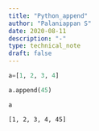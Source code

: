 ```yaml
---
title: "Python_append"
author: "Palaniappan S"
date: 2020-08-11
description: "-"
type: technical_note
draft: false
---
```


```python
a=[1, 2, 3, 4]
```


```python
a.append(45)
```


```python
a
```




    [1, 2, 3, 4, 45]




```python

```
